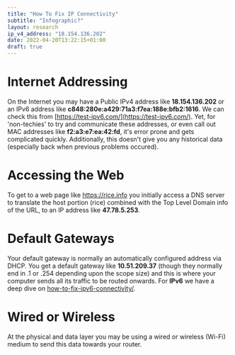 ```yaml
---
title: "How To Fix IP Connectivity"
subtitle: "Infographic?"
layout: research
ip_v4_address: "18.154.136.202"
date: 2022-04-20T13:22:15+01:00
draft: true
---
```


# Internet Addressing
On the Internet you may have a Public IPv4 address like **18.154.136.202** or an IPv6 address like **c848:280e:a429:71a3:f7ea:188e:bfb2:1616**. We can check this from [https://test-ipv6.com/](https://test-ipv6.com/). Yet, for 'non-techies' to try and communicate these addresses, or even call out MAC addresses like **f2:a3:e7:ea:42:fd**, it's error prone and gets complicated quickly. Additionally, this doesn't give you any historical data (especially back when previous problems occured).

# Accessing the Web
To get to a web page like https://rice.info you initially access a DNS server to translate the host portion (rice) combined with the Top Level Domain info of the URL, to an IP address like **47.78.5.253**. 

# Default Gateways
Your default gateway is normally an automatically configured address via DHCP. You get a default gateway like **10.51.209.37** (though they normally end in .1 or .254 depending upon the scope size) and this is where your computer sends all its traffic to be routed onwards. For **IPv6** we have a deep dive on [how-to-fix-ipv6-connectivity/](/blog/how-to-fix-ipv6-connectivity/).

# Wired or Wireless
At the physical and data layer you may be using a wired or wireless (Wi-Fi) medium to send this data towards your router. 

